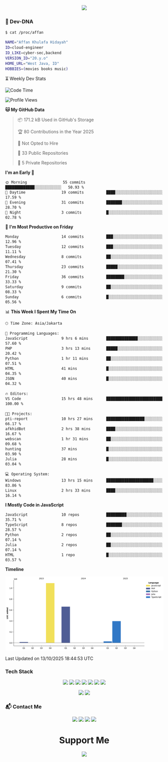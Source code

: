 <div align="center">
  <img src="https://capsule-render.vercel.app/api?type=waving&color=gradient&height=180&section=header&text=Affan&fontSize=60&fontAlignY=35&desc=Cloud%20%7C%20Cyber-Sec%20%7C%20Backend&descAlignY=55"/>
</div>

### 🧪 Dev-DNA

```sh
$ cat /proc/affan
```
```bash
NAME="Affan Khulafa Hidayah"
ID=cloud-engineer
ID_LIKE=cyber-sec,backend
VERSION_ID="20.y.o"
HOME_URL="West Java, ID"
HOBBIES=(movies books music)
```
⏳ Weekly Dev Stats

<!--START_SECTION:waka-->
![Code Time](http://img.shields.io/badge/Code%20Time-64%20hrs%2046%20mins-blue)

![Profile Views](http://img.shields.io/badge/Profile%20Views-0-blue)

**🐱 My GitHub Data** 

> 📦 171.2 kB Used in GitHub's Storage 
 > 
> 🏆 80 Contributions in the Year 2025
 > 
> 🚫 Not Opted to Hire
 > 
> 📜 33 Public Repositories 
 > 
> 🔑 5 Private Repositories 
 > 
**I'm an Early 🐤** 

```text
🌞 Morning                55 commits          █████████████░░░░░░░░░░░░   50.93 % 
🌆 Daytime                19 commits          ████░░░░░░░░░░░░░░░░░░░░░   17.59 % 
🌃 Evening                31 commits          ███████░░░░░░░░░░░░░░░░░░   28.70 % 
🌙 Night                  3 commits           █░░░░░░░░░░░░░░░░░░░░░░░░   02.78 % 
```
📅 **I'm Most Productive on Friday** 

```text
Monday                   14 commits          ███░░░░░░░░░░░░░░░░░░░░░░   12.96 % 
Tuesday                  12 commits          ███░░░░░░░░░░░░░░░░░░░░░░   11.11 % 
Wednesday                8 commits           ██░░░░░░░░░░░░░░░░░░░░░░░   07.41 % 
Thursday                 23 commits          █████░░░░░░░░░░░░░░░░░░░░   21.30 % 
Friday                   36 commits          ████████░░░░░░░░░░░░░░░░░   33.33 % 
Saturday                 9 commits           ██░░░░░░░░░░░░░░░░░░░░░░░   08.33 % 
Sunday                   6 commits           █░░░░░░░░░░░░░░░░░░░░░░░░   05.56 % 
```


📊 **This Week I Spent My Time On** 

```text
🕑︎ Time Zone: Asia/Jakarta

💬 Programming Languages: 
JavaScript               9 hrs 6 mins        ██████████████░░░░░░░░░░░   57.60 % 
PHP                      3 hrs 13 mins       █████░░░░░░░░░░░░░░░░░░░░   20.42 % 
Python                   1 hr 11 mins        ██░░░░░░░░░░░░░░░░░░░░░░░   07.51 % 
HTML                     41 mins             █░░░░░░░░░░░░░░░░░░░░░░░░   04.35 % 
JSON                     40 mins             █░░░░░░░░░░░░░░░░░░░░░░░░   04.32 % 

🔥 Editors: 
VS Code                  15 hrs 48 mins      █████████████████████████   100.00 % 

🐱‍💻 Projects: 
pti-report               10 hrs 27 mins      █████████████████░░░░░░░░   66.17 % 
afkhidBot                2 hrs 38 mins       ████░░░░░░░░░░░░░░░░░░░░░   16.67 % 
webscan                  1 hr 31 mins        ██░░░░░░░░░░░░░░░░░░░░░░░   09.68 % 
hunting                  37 mins             █░░░░░░░░░░░░░░░░░░░░░░░░   03.90 % 
Julia                    28 mins             █░░░░░░░░░░░░░░░░░░░░░░░░   03.04 % 

💻 Operating System: 
Windows                  13 hrs 15 mins      █████████████████████░░░░   83.86 % 
Linux                    2 hrs 33 mins       ████░░░░░░░░░░░░░░░░░░░░░   16.14 % 
```

**I Mostly Code in JavaScript** 

```text
JavaScript               10 repos            █████████░░░░░░░░░░░░░░░░   35.71 % 
TypeScript               8 repos             ███████░░░░░░░░░░░░░░░░░░   28.57 % 
Python                   2 repos             ██░░░░░░░░░░░░░░░░░░░░░░░   07.14 % 
Julia                    2 repos             ██░░░░░░░░░░░░░░░░░░░░░░░   07.14 % 
HTML                     1 repo              █░░░░░░░░░░░░░░░░░░░░░░░░   03.57 % 
```



**Timeline**

![Lines of Code chart](https://raw.githubusercontent.com/akhfhid/akhfhid/main/assets/bar_graph.png)


 Last Updated on 13/10/2025 18:44:53 UTC
<!--END_SECTION:waka-->
### Tech Stack

<p align="center"> <a href="https://nodejs.org"><img src="https://img.shields.io/badge/Node-20-339933?style=flat&logo=nodedotjs&logoColor=white"/></a> <a href="https://golang.org"><img src="https://img.shields.io/badge/Go-1.22-00ADD8?style=flat&logo=go&logoColor=white"/></a> <a href="https://laravel.com"><img src="https://img.shields.io/badge/Laravel-11-FF2D20?style=flat&logo=laravel&logoColor=white"/></a> <a href="https://docker.com"><img src="https://img.shields.io/badge/Docker-24-2496ED?style=flat&logo=docker&logoColor=white"/></a> <a href="https://cloudflare.com"><img src="https://img.shields.io/badge/Cloudflare-F38020?style=flat&logo=Cloudflare&logoColor=white"/></a>
   <a href="https://aws.amazon.com"><img src="https://img.shields.io/badge/AWS-Architect-FF9900?style=flat&logo=amazonaws&logoColor=white"/></a>
<a href="https://julialang.org">
  <img src="https://img.shields.io/badge/Julia-1.11-9558B2?style=flat&logo=julia&logoColor=white"/>
</a>
 </p>

 <p align="center"> <img src="https://github-readme-stats.vercel.app/api?username=akhfhid&show_icons=true&theme=react&hide_border=true&bg_color=00000000"/> <img src="https://github-readme-stats.vercel.app/api/top-langs/?username=akhfhid&layout=compact&theme=react&hide_border=true&bg_color=00000000"/> </p> 

### 📬 Contact Me

<p align="center"> <a href="https://instagram.com/aff4n__" target="_blank"><img src="https://img.shields.io/badge/IG-%40aff4n__-E4405F?style=for-the-badge&logo=instagram&logoColor=white"/></a> <a href="https://t.me/affankhhdyh" target="_blank"><img src="https://img.shields.io/badge/Telegram-@affankhhdyh-2CA5E0?style=for-the-badge&logo=telegram&logoColor=white"/></a> <a href="mailto:neoaffan2@gmail.com" target="_blank"><img src="https://img.shields.io/badge/Email-neoaffan2@gmail.com-D14836?style=for-the-badge&logo=gmail&logoColor=white"/></a> <a href="https://linkedin.com/in/affankhhdyh" target="_blank"><img src="https://img.shields.io/badge/LinkedIn-Affan%20Khulafa%20Hidayah-0A66C2?style=for-the-badge&logo=linkedin&logoColor=white"/></a> </p> <h1 align="center">Support Me</h1> <p align="center"> <a href="https://github.com/sponsors/akhfhid" target="_blank"> <img src="https://img.shields.io/badge/Sponsor-@akhfhid-ea4aaa?style=for-the-badge&logo=github&logoColor=white"/> </a> </p>
